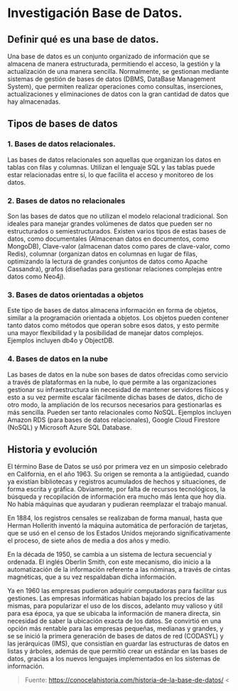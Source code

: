 # Investigación Base de Datos. 

## Definir qué es una base de datos. 
Una base de datos es un conjunto organizado de información que se almacena de manera estructurada, permitiendo el acceso, la gestión y la actualización de una manera sencilla. Normalmente, se gestionan mediante sistemas de gestión de bases de datos (DBMS, DataBase Management System), que permiten realizar operaciones como consultas, inserciones, actualizaciones y eliminaciones de datos con la gran cantidad de datos que hay almacenadas.

## Tipos de bases de datos

### 1. Bases de datos relacionales.

Las bases de datos relacionales son aquellas que organizan los datos en tablas con filas y columnas. Utilizan el lenguaje SQL y las tablas puede estar relacionadas entre sí, lo que facilita el acceso y monitoreo de los datos.  

### 2. Bases de datos no relacionales

Son las bases de datos que no utilizan el modelo relacional tradicional. Son ideales para manejar grandes volúmenes de datos que pueden ser no estructurados o semiestructurados. Existen varios tipos de estas bases de datos, como documentales (Almacenan datos en documentos, como MongoDB), Clave-valor (almacenan datos como pares de clave-valor, como Redis), columnar (organizan datos en columnas en lugar de filas, optimizando la lectura de grandes conjuntos de datos como Apache Cassandra), grafos (diseñadas para gestionar relaciones complejas entre datos como Neo4j).

### 3. Bases de datos orientadas a objetos

Este tipo de bases de datos almacena información en forma de objetos, similar a la programación orientada a objetos. Los objetos pueden contener tanto datos como métodos que operan sobre esos datos, y esto permite una mayor flexibilidad y la posibilidad de manejar datos complejos.  Ejemplos incluyen db4o y ObjectDB.

### 4. Bases de datos en la nube

Las bases de datos en la nube son bases de datos ofrecidas como servicio a través de plataformas en la nube, lo que permite a las organizaciones gestionar su infraestructura sin necesidad de mantener servidores físicos y esto a su vez permite escalar fácilmente dichas bases de datos, dicho de otro modo, la ampliación de los recursos necesarios para gestionarlas es más sencilla. Pueden ser tanto relacionales como NoSQL. Ejemplos incluyen Amazon RDS (para bases de datos relacionales), Google Cloud Firestore (NoSQL) y Microsoft Azure SQL Database.


## Historia y evolución

El término Base de Datos se usó por primera vez en un simposio celebrado en California, en el año 1963. Su origen se remonta a la antigüedad, cuando ya existían bibliotecas y registros acumulados de hechos y situaciones, de forma escrita y gráfica. Obviamente, por falta de recursos tecnológicos, la búsqueda y recopilación de información era mucho más lenta que hoy día. No había máquinas que ayudaran y pudieran reemplazar el trabajo manual.

En 1884, los registros censales se realizaban de forma manual, hasta que Herman Hollerith inventó la máquina automática de perforación de tarjetas, que se usó en el censo de los Estados Unidos mejorando significativamente el proceso, de siete años de media a dos años y medio.

En la década de 1950, se cambia a un sistema de lectura secuencial y ordenada. El inglés Oberlin Smith, con este mecanismo, dio inicio a la automatización de la información referente a las nóminas, a través de cintas magnéticas, que a su vez respaldaban dicha información.

Ya en 1960 las empresas pudieron adquirir computadoras para facilitar sus gestiones. Las empresas informáticas habían bajado los precios de las mismas, para popularizar el uso de los discos, adelanto muy valioso y útil para esa época, ya que se ubicaba la información de manera directa, sin necesidad de saber la ubicación exacta de los datos. Se convirtió en una opción más rentable para las empresas pequeñas, medianas y grandes, y se se inició la primera generación de bases de datos de red (CODASYL) y las jerárquicas (IMS), que consistían en guardar las estructuras de datos en listas y árboles, además de que permitió crear un estándar en las bases de datos, gracias a los nuevos lenguajes implementados en los sistemas de información.



> Fuente: https://conocelahistoria.com/historia-de-la-base-de-datos/ <
